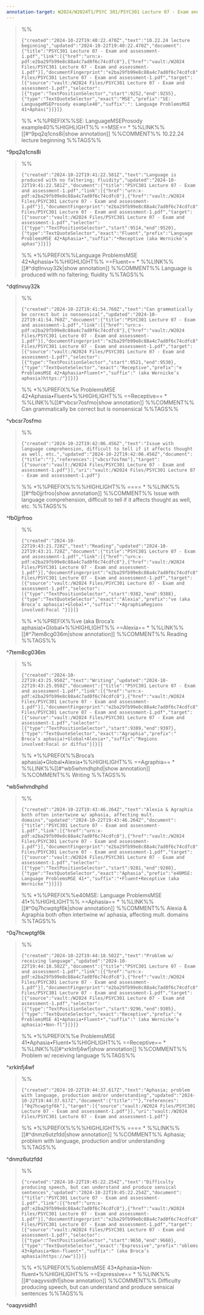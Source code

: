 ```yaml
---
annotation-target: W2024/W2024T1/PSYC 301/PSYC301 Lecture 07 - Exam and assessment-1.pdf
---
```




>%%
>```annotation-json
>{"created":"2024-10-22T19:40:22.470Z","text":"10.22.24 lecture beginning","updated":"2024-10-22T19:40:22.470Z","document":{"title":"PSYC301 Lecture 07 - Exam and assessment-1.pdf","link":[{"href":"urn:x-pdf:e2ba29fb99e8c88a4c7ad0f6c74cdfc8"},{"href":"vault:/W2024 Files/PSYC301 Lecture 07 - Exam and assessment-1.pdf"}],"documentFingerprint":"e2ba29fb99e8c88a4c7ad0f6c74cdfc8"},"uri":"vault:/W2024 Files/PSYC301 Lecture 07 - Exam and assessment-1.pdf","target":[{"source":"vault:/W2024 Files/PSYC301 Lecture 07 - Exam and assessment-1.pdf","selector":[{"type":"TextPositionSelector","start":9252,"end":9255},{"type":"TextQuoteSelector","exact":"MSE","prefix":"SE: LanguageMSEProsody example40","suffix":": Language ProblemsMSE 41•Aphasi"}]}]}
>```
>%%
>*%%PREFIX%%SE: LanguageMSEProsody example40%%HIGHLIGHT%% ==MSE== *
>%%LINK%%[[#^9pq2q1cns8i|show annotation]]
>%%COMMENT%%
>10.22.24 lecture beginning
>%%TAGS%%
>
^9pq2q1cns8i


>%%
>```annotation-json
>{"created":"2024-10-22T19:41:22.581Z","text":"Language is produced with no faltering; fluidity","updated":"2024-10-22T19:41:22.581Z","document":{"title":"PSYC301 Lecture 07 - Exam and assessment-1.pdf","link":[{"href":"urn:x-pdf:e2ba29fb99e8c88a4c7ad0f6c74cdfc8"},{"href":"vault:/W2024 Files/PSYC301 Lecture 07 - Exam and assessment-1.pdf"}],"documentFingerprint":"e2ba29fb99e8c88a4c7ad0f6c74cdfc8"},"uri":"vault:/W2024 Files/PSYC301 Lecture 07 - Exam and assessment-1.pdf","target":[{"source":"vault:/W2024 Files/PSYC301 Lecture 07 - Exam and assessment-1.pdf","selector":[{"type":"TextPositionSelector","start":9514,"end":9520},{"type":"TextQuoteSelector","exact":"Fluent","prefix":"Language ProblemsMSE 42•Aphasia•","suffix":"•Receptive (aka Wernicke’s aphas"}]}]}
>```
>%%
>*%%PREFIX%%Language ProblemsMSE 42•Aphasia•%%HIGHLIGHT%% ==Fluent== *
>%%LINK%%[[#^dqtlnvuy32k|show annotation]]
>%%COMMENT%%
>Language is produced with no faltering; fluidity
>%%TAGS%%
>
^dqtlnvuy32k


>%%
>```annotation-json
>{"created":"2024-10-22T19:41:54.760Z","text":"Can grammatically be correct but is nonsensical","updated":"2024-10-22T19:41:54.760Z","document":{"title":"PSYC301 Lecture 07 - Exam and assessment-1.pdf","link":[{"href":"urn:x-pdf:e2ba29fb99e8c88a4c7ad0f6c74cdfc8"},{"href":"vault:/W2024 Files/PSYC301 Lecture 07 - Exam and assessment-1.pdf"}],"documentFingerprint":"e2ba29fb99e8c88a4c7ad0f6c74cdfc8"},"uri":"vault:/W2024 Files/PSYC301 Lecture 07 - Exam and assessment-1.pdf","target":[{"source":"vault:/W2024 Files/PSYC301 Lecture 07 - Exam and assessment-1.pdf","selector":[{"type":"TextPositionSelector","start":9521,"end":9530},{"type":"TextQuoteSelector","exact":"Receptive","prefix":"e ProblemsMSE 42•Aphasia•Fluent•","suffix":" (aka Wernicke’s aphasia)https:/"}]}]}
>```
>%%
>*%%PREFIX%%e ProblemsMSE 42•Aphasia•Fluent•%%HIGHLIGHT%% ==Receptive== *
>%%LINK%%[[#^vbcsr7osfmo|show annotation]]
>%%COMMENT%%
>Can grammatically be correct but is nonsensical
>%%TAGS%%
>
^vbcsr7osfmo


>%%
>```annotation-json
>{"created":"2024-10-22T19:42:06.456Z","text":"Issue with language comprehension, difficult to tell if it affects thought as well, etc.","updated":"2024-10-22T19:42:06.456Z","document":{"title":""},"references":["vbcsr7osfmo"],"target":[{"source":"vault:/W2024 Files/PSYC301 Lecture 07 - Exam and assessment-1.pdf"}],"uri":"vault:/W2024 Files/PSYC301 Lecture 07 - Exam and assessment-1.pdf"}
>```
>%%
>*%%PREFIX%%%%HIGHLIGHT%% ==== *
>%%LINK%%[[#^fb0jjrfroo|show annotation]]
>%%COMMENT%%
>Issue with language comprehension, difficult to tell if it affects thought as well, etc.
>%%TAGS%%
>
^fb0jjrfroo


>%%
>```annotation-json
>{"created":"2024-10-22T19:43:21.728Z","text":"Reading","updated":"2024-10-22T19:43:21.728Z","document":{"title":"PSYC301 Lecture 07 - Exam and assessment-1.pdf","link":[{"href":"urn:x-pdf:e2ba29fb99e8c88a4c7ad0f6c74cdfc8"},{"href":"vault:/W2024 Files/PSYC301 Lecture 07 - Exam and assessment-1.pdf"}],"documentFingerprint":"e2ba29fb99e8c88a4c7ad0f6c74cdfc8"},"uri":"vault:/W2024 Files/PSYC301 Lecture 07 - Exam and assessment-1.pdf","target":[{"source":"vault:/W2024 Files/PSYC301 Lecture 07 - Exam and assessment-1.pdf","selector":[{"type":"TextPositionSelector","start":9382,"end":9388},{"type":"TextQuoteSelector","exact":"Alexia","prefix":"ve (aka Broca’s aphasia)•Global•","suffix":"•AgraphiaRegions involved:Focal "}]}]}
>```
>%%
>*%%PREFIX%%ve (aka Broca’s aphasia)•Global•%%HIGHLIGHT%% ==Alexia== *
>%%LINK%%[[#^7tem8cg036m|show annotation]]
>%%COMMENT%%
>Reading
>%%TAGS%%
>
^7tem8cg036m


>%%
>```annotation-json
>{"created":"2024-10-22T19:43:25.950Z","text":"Writing","updated":"2024-10-22T19:43:25.950Z","document":{"title":"PSYC301 Lecture 07 - Exam and assessment-1.pdf","link":[{"href":"urn:x-pdf:e2ba29fb99e8c88a4c7ad0f6c74cdfc8"},{"href":"vault:/W2024 Files/PSYC301 Lecture 07 - Exam and assessment-1.pdf"}],"documentFingerprint":"e2ba29fb99e8c88a4c7ad0f6c74cdfc8"},"uri":"vault:/W2024 Files/PSYC301 Lecture 07 - Exam and assessment-1.pdf","target":[{"source":"vault:/W2024 Files/PSYC301 Lecture 07 - Exam and assessment-1.pdf","selector":[{"type":"TextPositionSelector","start":9389,"end":9397},{"type":"TextQuoteSelector","exact":"Agraphia","prefix":" Broca’s aphasia)•Global•Alexia•","suffix":"Regions involved:Focal or diffus"}]}]}
>```
>%%
>*%%PREFIX%%Broca’s aphasia)•Global•Alexia•%%HIGHLIGHT%% ==Agraphia== *
>%%LINK%%[[#^wb5whmdhphd|show annotation]]
>%%COMMENT%%
>Writing
>%%TAGS%%
>
^wb5whmdhphd


>%%
>```annotation-json
>{"created":"2024-10-22T19:43:46.264Z","text":"Alexia & Agraphia both often intertwine w/ aphasia, affecting mult. domains","updated":"2024-10-22T19:43:46.264Z","document":{"title":"PSYC301 Lecture 07 - Exam and assessment-1.pdf","link":[{"href":"urn:x-pdf:e2ba29fb99e8c88a4c7ad0f6c74cdfc8"},{"href":"vault:/W2024 Files/PSYC301 Lecture 07 - Exam and assessment-1.pdf"}],"documentFingerprint":"e2ba29fb99e8c88a4c7ad0f6c74cdfc8"},"uri":"vault:/W2024 Files/PSYC301 Lecture 07 - Exam and assessment-1.pdf","target":[{"source":"vault:/W2024 Files/PSYC301 Lecture 07 - Exam and assessment-1.pdf","selector":[{"type":"TextPositionSelector","start":9281,"end":9288},{"type":"TextQuoteSelector","exact":"Aphasia","prefix":"e40MSE: Language ProblemsMSE 41•","suffix":"•Fluent•Receptive (aka Wernicke’"}]}]}
>```
>%%
>*%%PREFIX%%e40MSE: Language ProblemsMSE 41•%%HIGHLIGHT%% ==Aphasia== *
>%%LINK%%[[#^0q7hcwptgf6k|show annotation]]
>%%COMMENT%%
>Alexia & Agraphia both often intertwine w/ aphasia, affecting mult. domains
>%%TAGS%%
>
^0q7hcwptgf6k


>%%
>```annotation-json
>{"created":"2024-10-22T19:44:18.502Z","text":"Problem w/ receiving language","updated":"2024-10-22T19:44:18.502Z","document":{"title":"PSYC301 Lecture 07 - Exam and assessment-1.pdf","link":[{"href":"urn:x-pdf:e2ba29fb99e8c88a4c7ad0f6c74cdfc8"},{"href":"vault:/W2024 Files/PSYC301 Lecture 07 - Exam and assessment-1.pdf"}],"documentFingerprint":"e2ba29fb99e8c88a4c7ad0f6c74cdfc8"},"uri":"vault:/W2024 Files/PSYC301 Lecture 07 - Exam and assessment-1.pdf","target":[{"source":"vault:/W2024 Files/PSYC301 Lecture 07 - Exam and assessment-1.pdf","selector":[{"type":"TextPositionSelector","start":9296,"end":9305},{"type":"TextQuoteSelector","exact":"Receptive","prefix":"e ProblemsMSE 41•Aphasia•Fluent•","suffix":" (aka Wernicke’s aphasia)•Non-fl"}]}]}
>```
>%%
>*%%PREFIX%%e ProblemsMSE 41•Aphasia•Fluent•%%HIGHLIGHT%% ==Receptive== *
>%%LINK%%[[#^xrklnfj4wf|show annotation]]
>%%COMMENT%%
>Problem w/ receiving language
>%%TAGS%%
>
^xrklnfj4wf


>%%
>```annotation-json
>{"created":"2024-10-22T19:44:37.617Z","text":"Aphasia; problem with language, production and/or understanding","updated":"2024-10-22T19:44:37.617Z","document":{"title":""},"references":["0q7hcwptgf6k"],"target":[{"source":"vault:/W2024 Files/PSYC301 Lecture 07 - Exam and assessment-1.pdf"}],"uri":"vault:/W2024 Files/PSYC301 Lecture 07 - Exam and assessment-1.pdf"}
>```
>%%
>*%%PREFIX%%%%HIGHLIGHT%% ==== *
>%%LINK%%[[#^dnmz6utzfdd|show annotation]]
>%%COMMENT%%
>Aphasia; problem with language, production and/or understanding
>%%TAGS%%
>
^dnmz6utzfdd


>%%
>```annotation-json
>{"created":"2024-10-22T19:45:22.254Z","text":"Difficulty producing speech, but can understand and produce sensical sentences","updated":"2024-10-22T19:45:22.254Z","document":{"title":"PSYC301 Lecture 07 - Exam and assessment-1.pdf","link":[{"href":"urn:x-pdf:e2ba29fb99e8c88a4c7ad0f6c74cdfc8"},{"href":"vault:/W2024 Files/PSYC301 Lecture 07 - Exam and assessment-1.pdf"}],"documentFingerprint":"e2ba29fb99e8c88a4c7ad0f6c74cdfc8"},"uri":"vault:/W2024 Files/PSYC301 Lecture 07 - Exam and assessment-1.pdf","target":[{"source":"vault:/W2024 Files/PSYC301 Lecture 07 - Exam and assessment-1.pdf","selector":[{"type":"TextPositionSelector","start":9650,"end":9660},{"type":"TextQuoteSelector","exact":"Expressive","prefix":"oblemsMSE 43•Aphasia•Non-fluent•","suffix":" (aka Broca’s aphasia)https://ww"}]}]}
>```
>%%
>*%%PREFIX%%oblemsMSE 43•Aphasia•Non-fluent•%%HIGHLIGHT%% ==Expressive== *
>%%LINK%%[[#^oaqyvsidh1|show annotation]]
>%%COMMENT%%
>Difficulty producing speech, but can understand and produce sensical sentences
>%%TAGS%%
>
^oaqyvsidh1
